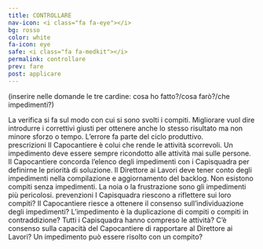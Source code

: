 ```yaml
---
title: CONTROLLARE
nav-icon: <i class="fa fa-eye"></i>
bg: rosso
color: white
fa-icon: eye
safe: <i class="fa fa-medkit"></i>
permalink: controllare
prev: fare
post: applicare
---
```



(inserire nelle domande le tre cardine: cosa ho fatto?/cosa farò?/che impedimenti?)


La verifica si fa sul modo con cui si sono svolti i compiti. Migliorare vuol dire introdurre i correttivi giusti per ottenere anche lo stesso risultato ma non minore sforzo o tempo. L’errore fa parte del ciclo produttivo.          
prescrizioni
Il Capocantiere è colui che rende le attività scorrevoli.
Un impedimento deve essere sempre ricondotto alle attività mai sulle persone.
Il Capocantiere concorda l’elenco degli impedimenti con i Capisquadra per definirne le priorità di soluzione.
Il Direttore ai Lavori deve tener conto degli impedimenti nella compilazione e aggiornamento del backlog.
Non esistono compiti senza impedimenti. 
La noia o la frustrazione sono gli impedimenti più pericolosi.
prevenzioni
I Capisquadra riescono a riflettere sui loro compiti?
Il Capocantiere riesce a ottenere il consenso sull’individuazione degli impedimenti?
L’impedimento è la duplicazione di compiti o compiti in contraddizione?
Tutti i Capisquadra hanno compreso le attività?
C’è consenso sulla capacità del Capocantiere di rapportare al Direttore ai Lavori?
Un impedimento può essere risolto con un compito? 
